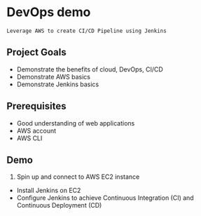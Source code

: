 # DevOps demo

    Leverage AWS to create CI/CD Pipeline using Jenkins

## Project Goals
* Demonstrate the benefits of cloud, DevOps, CI/CD
* Demonstrate AWS basics
* Demonstrate Jenkins basics

## Prerequisites
* Good understanding of web applications
* AWS account
* AWS CLI

## Demo
1) Spin up and connect to AWS EC2 instance
* Install Jenkins on EC2
* Configure Jenkins to achieve Continuous Integration (CI) and Continuous Deployment (CD)


